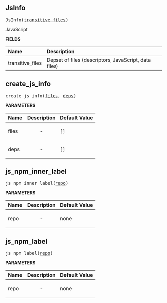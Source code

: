 <!-- Generated with Stardoc: http://skydoc.bazel.build -->

<a id="#JsInfo"></a>

## JsInfo

<pre>
JsInfo(<a href="#JsInfo-transitive_files">transitive_files</a>)
</pre>

JavaScript

**FIELDS**

| Name                                                 | Description                                           |
| :--------------------------------------------------- | :---------------------------------------------------- |
| <a id="JsInfo-transitive_files"></a>transitive_files | Depset of files (descriptors, JavaScript, data files) |

<a id="#create_js_info"></a>

## create_js_info

<pre>
create_js_info(<a href="#create_js_info-files">files</a>, <a href="#create_js_info-deps">deps</a>)
</pre>

**PARAMETERS**

| Name                                   | Description               | Default Value   |
| :------------------------------------- | :------------------------ | :-------------- |
| <a id="create_js_info-files"></a>files | <p align="center"> - </p> | <code>[]</code> |
| <a id="create_js_info-deps"></a>deps   | <p align="center"> - </p> | <code>[]</code> |

<a id="#js_npm_inner_label"></a>

## js_npm_inner_label

<pre>
js_npm_inner_label(<a href="#js_npm_inner_label-repo">repo</a>)
</pre>

**PARAMETERS**

| Name                                     | Description               | Default Value |
| :--------------------------------------- | :------------------------ | :------------ |
| <a id="js_npm_inner_label-repo"></a>repo | <p align="center"> - </p> | none          |

<a id="#js_npm_label"></a>

## js_npm_label

<pre>
js_npm_label(<a href="#js_npm_label-repo">repo</a>)
</pre>

**PARAMETERS**

| Name                               | Description               | Default Value |
| :--------------------------------- | :------------------------ | :------------ |
| <a id="js_npm_label-repo"></a>repo | <p align="center"> - </p> | none          |
